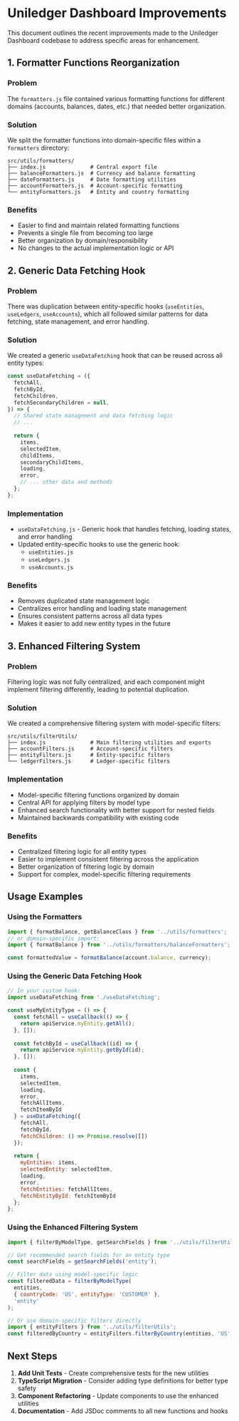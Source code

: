 # Uniledger Dashboard Improvements

This document outlines the recent improvements made to the Uniledger Dashboard codebase to address specific areas for enhancement.

## 1. Formatter Functions Reorganization

### Problem
The `formatters.js` file contained various formatting functions for different domains (accounts, balances, dates, etc.) that needed better organization.

### Solution
We split the formatter functions into domain-specific files within a `formatters` directory:

```
src/utils/formatters/
├── index.js              # Central export file
├── balanceFormatters.js  # Currency and balance formatting
├── dateFormatters.js     # Date formatting utilities
├── accountFormatters.js  # Account-specific formatting
└── entityFormatters.js   # Entity and country formatting
```

### Benefits
- Easier to find and maintain related formatting functions
- Prevents a single file from becoming too large
- Better organization by domain/responsibility
- No changes to the actual implementation logic or API

## 2. Generic Data Fetching Hook

### Problem
There was duplication between entity-specific hooks (`useEntities`, `useLedgers`, `useAccounts`), which all followed similar patterns for data fetching, state management, and error handling.

### Solution
We created a generic `useDataFetching` hook that can be reused across all entity types:

```javascript
const useDataFetching = ({
  fetchAll,
  fetchById,
  fetchChildren,
  fetchSecondaryChildren = null,
}) => {
  // Shared state management and data fetching logic
  // ...
  
  return {
    items,
    selectedItem,
    childItems,
    secondaryChildItems,
    loading,
    error,
    // ... other data and methods
  };
};
```

### Implementation
- `useDataFetching.js` - Generic hook that handles fetching, loading states, and error handling
- Updated entity-specific hooks to use the generic hook:
  - `useEntities.js`
  - `useLedgers.js`
  - `useAccounts.js`

### Benefits
- Removes duplicated state management logic
- Centralizes error handling and loading state management
- Ensures consistent patterns across all data types
- Makes it easier to add new entity types in the future

## 3. Enhanced Filtering System

### Problem
Filtering logic was not fully centralized, and each component might implement filtering differently, leading to potential duplication.

### Solution
We created a comprehensive filtering system with model-specific filters:

```
src/utils/filterUtils/
├── index.js              # Main filtering utilities and exports
├── accountFilters.js     # Account-specific filters
├── entityFilters.js      # Entity-specific filters
└── ledgerFilters.js      # Ledger-specific filters
```

### Implementation
- Model-specific filtering functions organized by domain
- Central API for applying filters by model type
- Enhanced search functionality with better support for nested fields
- Maintained backwards compatibility with existing code

### Benefits
- Centralized filtering logic for all entity types
- Easier to implement consistent filtering across the application
- Better organization of filtering logic by domain
- Support for complex, model-specific filtering requirements

## Usage Examples

### Using the Formatters

```javascript
import { formatBalance, getBalanceClass } from '../utils/formatters';
// or domain-specific import:
import { formatBalance } from '../utils/formatters/balanceFormatters';

const formattedValue = formatBalance(account.balance, currency);
```

### Using the Generic Data Fetching Hook

```javascript
// In your custom hook:
import useDataFetching from './useDataFetching';

const useMyEntityType = () => {
  const fetchAll = useCallback(() => {
    return apiService.myEntity.getAll();
  }, []);
  
  const fetchById = useCallback((id) => {
    return apiService.myEntity.getById(id);
  }, []);
  
  const { 
    items, 
    selectedItem,
    loading,
    error,
    fetchAllItems,
    fetchItemById
  } = useDataFetching({
    fetchAll,
    fetchById,
    fetchChildren: () => Promise.resolve([])
  });
  
  return {
    myEntities: items,
    selectedEntity: selectedItem,
    loading,
    error,
    fetchEntities: fetchAllItems,
    fetchEntityById: fetchItemById
  };
};
```

### Using the Enhanced Filtering System

```javascript
import { filterByModelType, getSearchFields } from '../utils/filterUtils';

// Get recommended search fields for an entity type
const searchFields = getSearchFields('entity');

// Filter data using model-specific logic
const filteredData = filterByModelType(
  entities, 
  { countryCode: 'US', entityType: 'CUSTOMER' }, 
  'entity'
);

// Or use domain-specific filters directly
import { entityFilters } from '../utils/filterUtils';
const filteredByCountry = entityFilters.filterByCountry(entities, 'US');
```

## Next Steps

1. **Add Unit Tests** - Create comprehensive tests for the new utilities
2. **TypeScript Migration** - Consider adding type definitions for better type safety
3. **Component Refactoring** - Update components to use the enhanced utilities
4. **Documentation** - Add JSDoc comments to all new functions and hooks